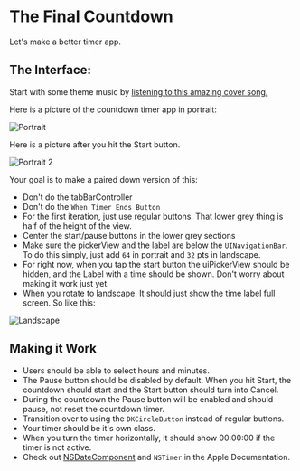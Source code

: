 
# The Final Countdown

Let's make a better timer app.

## The Interface:

Start with some theme music by [listening to this amazing cover song.](https://www.youtube.com/watch?v=XAg5KjnAhuU)

Here is a picture of the countdown timer app in portrait:

![Portrait](https://ironboard-curriculum-content.s3.amazonaws.com/iOS/theFinalCountdown/portrait.png)

Here is a picture after you hit the Start button.

![Portrait 2](https://ironboard-curriculum-content.s3.amazonaws.com/iOS/theFinalCountdown/portrait2.png)

Your goal is to make a paired down version of this:

  * Don't do the tabBarController
  * Don't do the `When Timer Ends Button`
  * For the first iteration, just use regular buttons. That lower grey thing is half of the height of the view. 
  * Center the start/pause buttons in the lower grey sections
  * Make sure the pickerView and the label are below the `UINavigationBar`. To do this simply, just add `64` in portrait and `32` pts in landscape. 
  * For right now, when you tap the start button the uiPickerView should be hidden, and the Label with a time should be shown. Don't worry about making it work just yet.
  * When you rotate to landscape. It should just show the time label full screen. So like this:

  ![Landscape](https://ironboard-curriculum-content.s3.amazonaws.com/iOS/theFinalCountdown/landscape.png)

## Making it Work

  * Users should be able to select hours and minutes.
  * The Pause button should be disabled by default. When you hit Start, the countdown should start and the Start button should turn into Cancel.
  * During the countdown the Pause button will be enabled and should pause, not reset the countdown timer.
  * Transition over to using the `DKCircleButton` instead of regular buttons.
  * Your timer should be it's own class.
  * When you turn the timer horizontally, it should show 00:00:00 if the timer is not active.
  * Check out [NSDateComponent](http://nshipster.com/nsdatecomponents/) and `NSTimer` in the Apple Documentation.
